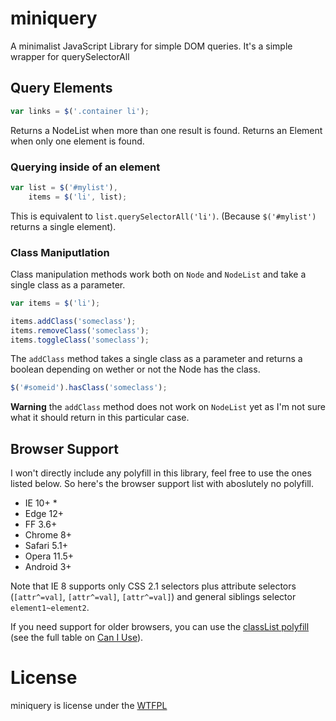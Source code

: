 # miniquery
A minimalist JavaScript Library for simple DOM queries. It's a simple wrapper for querySelectorAll

## Query Elements
```js
var links = $('.container li');
```

Returns a NodeList when more than one result is found. Returns an Element when only one element is found.

### Querying inside of an element
```js
var list = $('#mylist'),
    items = $('li', list);
```

This is equivalent to `list.querySelectorAll('li')`. (Because `$('#mylist')` returns a single element).

### Class Maniputlation
Class manipulation methods work both on `Node` and `NodeList` and take a single class as a parameter.
```js
var items = $('li');

items.addClass('someclass');
items.removeClass('someclass');
items.toggleClass('someclass');
```

The `addClass` method takes a single class as a parameter and returns a boolean depending on wether or not the Node has the class.
```js
$('#someid').hasClass('someclass');
```

**Warning** the `addClass` method does not work on `NodeList` yet as I'm not sure what it should return in this particular case.

## Browser Support
I won't directly include any polyfill in this library, feel free to use the ones listed below. So here's the browser support list with aboslutely no polyfill.
* IE 10+ *
* Edge 12+
* FF 3.6+
* Chrome 8+
* Safari 5.1+
* Opera 11.5+
* Android 3+

Note that IE 8 supports only CSS 2.1 selectors plus attribute selectors (`[attr^=val]`, `[attr^=val]`, `[attr^=val]`) and general siblings selector `element1~element2`.

If you need support for older browsers, you can use the [classList polyfill](https://github.com/eligrey/classList.js) (see the full table on [Can I Use](http://caniuse.com/#feat=classlist)).

# License
miniquery is license under the [WTFPL](http://www.wtfpl.net/about/ "Do What The Fuck You Want To Public License")
